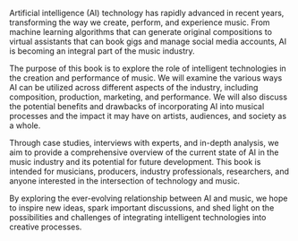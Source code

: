 
Artificial intelligence (AI) technology has rapidly advanced in recent years, transforming the way we create, perform, and experience music. From machine learning algorithms that can generate original compositions to virtual assistants that can book gigs and manage social media accounts, AI is becoming an integral part of the music industry.

The purpose of this book is to explore the role of intelligent technologies in the creation and performance of music. We will examine the various ways AI can be utilized across different aspects of the industry, including composition, production, marketing, and performance. We will also discuss the potential benefits and drawbacks of incorporating AI into musical processes and the impact it may have on artists, audiences, and society as a whole.

Through case studies, interviews with experts, and in-depth analysis, we aim to provide a comprehensive overview of the current state of AI in the music industry and its potential for future development. This book is intended for musicians, producers, industry professionals, researchers, and anyone interested in the intersection of technology and music.

By exploring the ever-evolving relationship between AI and music, we hope to inspire new ideas, spark important discussions, and shed light on the possibilities and challenges of integrating intelligent technologies into creative processes.
